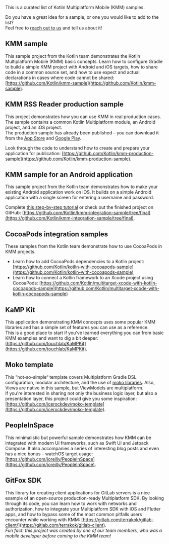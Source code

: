 [//]: # (title: Samples)
[//]: # (auxiliary-id: Samples)

This is a curated list of Kotlin Multiplatform Mobile (KMM) samples.  

Do you have a great idea for a sample, or one you would like to add to the list?  
Feel free to [reach out to us](mailto:kmm.feedback@kotlinlang.org) and tell us about it!

## KMM sample

This sample project from the Kotlin team demonstrates the Kotlin Multiplatform Mobile (KMM) basic concepts. 
Learn how to configure Gradle to build a simple KMM project with Android and iOS targets, how to share code in a common source set, and how to use expect and actual declarations in cases where code cannot be shared: [https://github.com/Kotlin/kmm-sample](https://github.com/Kotlin/kmm-sample).

## KMM RSS Reader production sample

This project demonstrates how you can use KMM in real production cases. The sample contains a common Kotlin Multiplatform module, an Android project, and an iOS project.  
The production sample has already been published – you can download it from the [App Store](https://apps.apple.com/ru/app/kmm-rss-reader/id1563922264) and [Google Play](https://play.google.com/store/apps/details?id=com.github.jetbrains.rssreader.androidApp).

Look through the code to understand how to create and prepare your application for publication: [https://github.com/Kotlin/kmm-production-sample](https://github.com/Kotlin/kmm-production-sample).

## KMM sample for an Android application

This sample project from the Kotlin team demonstrates how to make your existing Android application work on iOS. It builds on a simple Android application with a single screen for entering a username and password.

Complete [this step-by-step tutorial](integrate-in-existing-app.md) or check out the finished project on GitHub: [https://github.com/Kotlin/kmm-integration-sample/tree/final](https://github.com/Kotlin/kmm-integration-sample/tree/final).

## CocoaPods integration samples

These samples from the Kotlin team demonstrate how to use CocoaPods in KMM projects.  
* Learn how to add CocoaPods dependencies to a Kotlin project: [https://github.com/Kotlin/kotlin-with-cocoapods-sample](https://github.com/Kotlin/kotlin-with-cocoapods-sample)  
* Learn how to connect a Kotlin framework to an Xcode project using CocoaPods: [https://github.com/Kotlin/multitarget-xcode-with-kotlin-cocoapods-sample](https://github.com/Kotlin/multitarget-xcode-with-kotlin-cocoapods-sample)

## KaMP Kit

This application demonstrating KMM concepts uses some popular KMM libraries and has a simple set of features you can use as a reference.  
This is a good place to start if you’ve learned everything you can from basic KMM examples and want to dig a bit deeper: [https://github.com/touchlab/KaMPKit](https://github.com/touchlab/KaMPKit).

## Moko template

This “not-so-simple“ template covers Multiplatform Gradle DSL configuration, modular architecture, and the use of [moko libraries](https://moko.icerock.dev/). Also, Views are native  in this sample, but ViewModels are multiplatform.  
If you're interested in sharing not only the business logic layer, but also a presentation layer, this project could give you some inspiration: [https://github.com/icerockdev/moko-template](https://github.com/icerockdev/moko-template).

## PeopleInSpace

This minimalistic but powerful sample demonstrates how KMM can be integrated with modern UI frameworks, such as Swift UI and Jetpack Compose. It also accompanies a series of interesting blog posts and even has a nice bonus – watchOS target usage: [https://github.com/joreilly/PeopleInSpace](https://github.com/joreilly/PeopleInSpace).

## GitFox SDK

This library for creating client applications for GitLab servers is a nice example of an open-source production-ready Multiplatform SDK. By looking through its code, you can learn how to work with networks and authorization, how to integrate your Multiplatform SDK with iOS and Flutter apps, and how to bypass some of the most common pitfalls users encounter while working with KMM:
[https://gitlab.com/terrakok/gitlab-client/](https://gitlab.com/terrakok/gitlab-client).  
_Fun fact: this project was created by one of our team members, who was a mobile developer before coming to the KMM team!_

